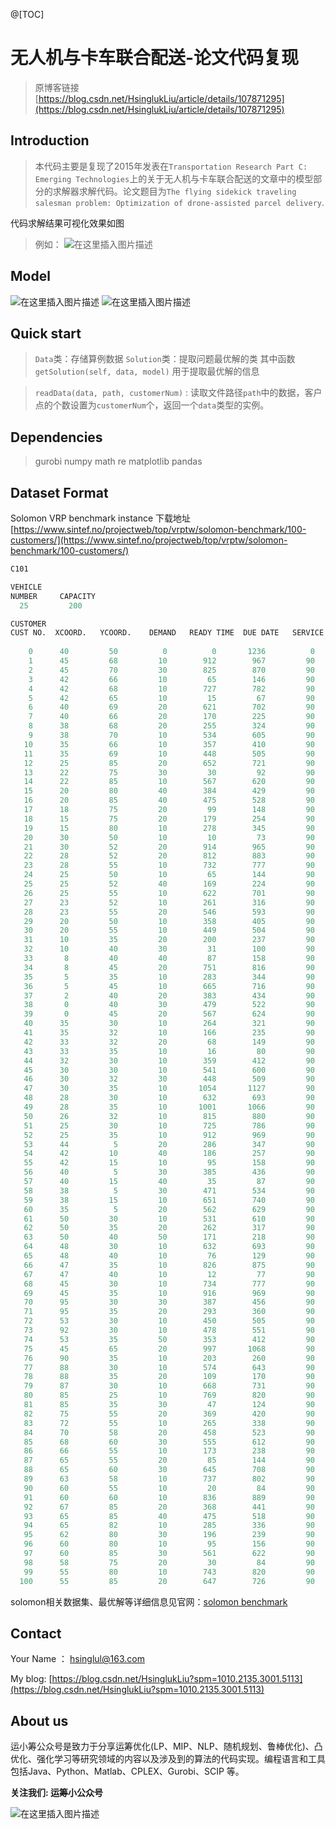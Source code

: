 @[TOC] 
# 无人机与卡车联合配送-论文代码复现

> 原博客链接 [https://blog.csdn.net/HsinglukLiu/article/details/107871295](https://blog.csdn.net/HsinglukLiu/article/details/107871295)

## Introduction

> 本代码主要是复现了2015年发表在`Transportation Research Part C: Emerging Technologies`上的关于无人机与卡车联合配送的文章中的模型部分的求解器求解代码。论文题目为`The flying sidekick traveling salesman problem: Optimization of drone-assisted parcel delivery`.

代码求解结果可视化效果如图

> 例如：
> ![在这里插入图片描述](https://img-blog.csdnimg.cn/2020121514204017.png?x-oss-process=image/watermark,type_ZmFuZ3poZW5naGVpdGk,shadow_10,text_aHR0cHM6Ly9ibG9nLmNzZG4ubmV0L0hzaW5nbHVrTGl1,size_16,color_FFFFFF,t_70)


## Model
![在这里插入图片描述](https://img-blog.csdnimg.cn/20201215152748669.png?x-oss-process=image/watermark,type_ZmFuZ3poZW5naGVpdGk,shadow_10,text_aHR0cHM6Ly9ibG9nLmNzZG4ubmV0L0hzaW5nbHVrTGl1,size_16,color_FFFFFF,t_70)
![在这里插入图片描述](https://img-blog.csdnimg.cn/20201215152805509.png?x-oss-process=image/watermark,type_ZmFuZ3poZW5naGVpdGk,shadow_10,text_aHR0cHM6Ly9ibG9nLmNzZG4ubmV0L0hzaW5nbHVrTGl1,size_16,color_FFFFFF,t_70)


## Quick start 
> `Data`类：存储算例数据
> `Solution`类：提取问题最优解的类
> 其中函数
> `getSolution(self, data, model)` 用于提取最优解的信息

> `readData(data, path, customerNum)` : 读取文件路径`path`中的数据，客户点的个数设置为`customerNum`个，返回一个`data`类型的实例。
> 

## Dependencies

> gurobi
> numpy
> math
> re
> matplotlib
> pandas


## Dataset Format
Solomon VRP benchmark instance
下载地址[https://www.sintef.no/projectweb/top/vrptw/solomon-benchmark/100-customers/](https://www.sintef.no/projectweb/top/vrptw/solomon-benchmark/100-customers/)

```python
C101

VEHICLE
NUMBER     CAPACITY
  25         200

CUSTOMER
CUST NO.  XCOORD.   YCOORD.    DEMAND   READY TIME  DUE DATE   SERVICE   TIME
 
    0      40         50          0          0       1236          0   
    1      45         68         10        912        967         90   
    2      45         70         30        825        870         90   
    3      42         66         10         65        146         90   
    4      42         68         10        727        782         90   
    5      42         65         10         15         67         90   
    6      40         69         20        621        702         90   
    7      40         66         20        170        225         90   
    8      38         68         20        255        324         90   
    9      38         70         10        534        605         90   
   10      35         66         10        357        410         90   
   11      35         69         10        448        505         90   
   12      25         85         20        652        721         90   
   13      22         75         30         30         92         90   
   14      22         85         10        567        620         90   
   15      20         80         40        384        429         90   
   16      20         85         40        475        528         90   
   17      18         75         20         99        148         90   
   18      15         75         20        179        254         90   
   19      15         80         10        278        345         90   
   20      30         50         10         10         73         90   
   21      30         52         20        914        965         90   
   22      28         52         20        812        883         90   
   23      28         55         10        732        777         90   
   24      25         50         10         65        144         90   
   25      25         52         40        169        224         90   
   26      25         55         10        622        701         90   
   27      23         52         10        261        316         90   
   28      23         55         20        546        593         90   
   29      20         50         10        358        405         90   
   30      20         55         10        449        504         90   
   31      10         35         20        200        237         90   
   32      10         40         30         31        100         90   
   33       8         40         40         87        158         90   
   34       8         45         20        751        816         90   
   35       5         35         10        283        344         90   
   36       5         45         10        665        716         90   
   37       2         40         20        383        434         90   
   38       0         40         30        479        522         90   
   39       0         45         20        567        624         90   
   40      35         30         10        264        321         90   
   41      35         32         10        166        235         90   
   42      33         32         20         68        149         90   
   43      33         35         10         16         80         90   
   44      32         30         10        359        412         90   
   45      30         30         10        541        600         90   
   46      30         32         30        448        509         90   
   47      30         35         10       1054       1127         90   
   48      28         30         10        632        693         90   
   49      28         35         10       1001       1066         90   
   50      26         32         10        815        880         90   
   51      25         30         10        725        786         90   
   52      25         35         10        912        969         90   
   53      44          5         20        286        347         90   
   54      42         10         40        186        257         90   
   55      42         15         10         95        158         90   
   56      40          5         30        385        436         90   
   57      40         15         40         35         87         90   
   58      38          5         30        471        534         90   
   59      38         15         10        651        740         90   
   60      35          5         20        562        629         90   
   61      50         30         10        531        610         90   
   62      50         35         20        262        317         90   
   63      50         40         50        171        218         90   
   64      48         30         10        632        693         90   
   65      48         40         10         76        129         90   
   66      47         35         10        826        875         90   
   67      47         40         10         12         77         90   
   68      45         30         10        734        777         90   
   69      45         35         10        916        969         90   
   70      95         30         30        387        456         90   
   71      95         35         20        293        360         90   
   72      53         30         10        450        505         90   
   73      92         30         10        478        551         90   
   74      53         35         50        353        412         90   
   75      45         65         20        997       1068         90   
   76      90         35         10        203        260         90   
   77      88         30         10        574        643         90   
   78      88         35         20        109        170         90   
   79      87         30         10        668        731         90   
   80      85         25         10        769        820         90   
   81      85         35         30         47        124         90   
   82      75         55         20        369        420         90   
   83      72         55         10        265        338         90   
   84      70         58         20        458        523         90   
   85      68         60         30        555        612         90   
   86      66         55         10        173        238         90   
   87      65         55         20         85        144         90   
   88      65         60         30        645        708         90   
   89      63         58         10        737        802         90   
   90      60         55         10         20         84         90   
   91      60         60         10        836        889         90   
   92      67         85         20        368        441         90   
   93      65         85         40        475        518         90   
   94      65         82         10        285        336         90   
   95      62         80         30        196        239         90   
   96      60         80         10         95        156         90   
   97      60         85         30        561        622         90   
   98      58         75         20         30         84         90   
   99      55         80         10        743        820         90   
  100      55         85         20        647        726         90   

```


solomon相关数据集、最优解等详细信息见官网：[solomon benchmark](https://www.sintef.no/projectweb/top/vrptw/solomon-benchmark/)



## Contact
Your Name ：  hsinglul@163.com

My blog:   [https://blog.csdn.net/HsinglukLiu?spm=1010.2135.3001.5113](https://blog.csdn.net/HsinglukLiu?spm=1010.2135.3001.5113)


## About us
运小筹公众号是致力于分享运筹优化(LP、MIP、NLP、随机规划、鲁棒优化)、凸优化、强化学习等研究领域的内容以及涉及到的算法的代码实现。编程语言和工具包括Java、Python、Matlab、CPLEX、Gurobi、SCIP 等。


**关注我们:  运筹小公众号**


![在这里插入图片描述](https://img-blog.csdnimg.cn/20201214000806951.png)







